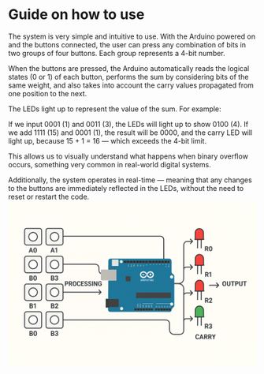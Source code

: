 # Guide on how to use

The system is very simple and intuitive to use.
With the Arduino powered on and the buttons connected, the user can press any combination of bits in two groups of four buttons. Each group represents a 4-bit number.

When the buttons are pressed, the Arduino automatically reads the logical states (0 or 1) of each button, performs the sum by considering bits of the same weight, and also takes into account the carry values propagated from one position to the next.

The LEDs light up to represent the value of the sum. For example:

If we input 0001 (1) and 0011 (3), the LEDs will light up to show 0100 (4).
If we add 1111 (15) and 0001 (1), the result will be 0000, and the carry LED will light up, because 15 + 1 = 16 — which exceeds the 4-bit limit.

This allows us to visually understand what happens when binary overflow occurs, something very common in real-world digital systems.

Additionally, the system operates in real-time — meaning that any changes to the buttons are immediately reflected in the LEDs, without the need to reset or restart the code.
![Imagem não encontrada](https://github.com/rodrigo981-ops/trab_2/blob/Rodrigo9/docs/images/ChatGPT%20Image%205%20de%20set.%20de%202025%2C%2021_20_26.png)
